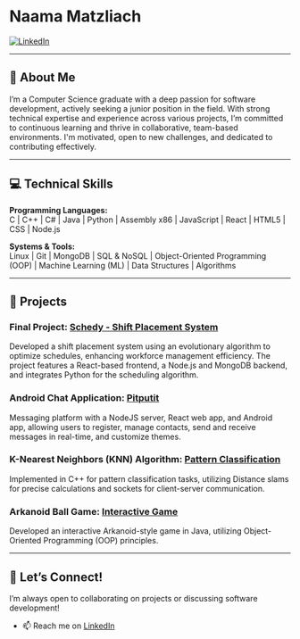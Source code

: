 # Naama Matzliach  

[![LinkedIn](https://img.shields.io/badge/LinkedIn-0077B5?style=for-the-badge&logo=linkedin&logoColor=white)](https://linkedin.com/in/naama-matzliach)

---

## 👋 About Me  
I’m a Computer Science graduate with a deep passion for software development, actively seeking a junior position in the field. With strong technical expertise and experience across various projects, I’m committed to continuous learning and thrive in collaborative, team-based environments. I'm motivated, open to new challenges, and dedicated to contributing effectively.

---

## 💻 Technical Skills  
**Programming Languages:**  
C | C++ | C# | Java | Python | Assembly x86 | JavaScript | React | HTML5 | CSS | Node.js  

**Systems & Tools:**  
Linux | Git | MongoDB | SQL & NoSQL | Object-Oriented Programming (OOP) | Machine Learning (ML) | Data Structures | Algorithms  

---

## 📂 Projects  

### Final Project: [Schedy - Shift Placement System](https://github.com/naamamat/Schedy)  
Developed a shift placement system using an evolutionary algorithm to optimize schedules, enhancing workforce management efficiency. The project features a React-based frontend, a Node.js and MongoDB backend, and integrates Python for the scheduling algorithm.

### Android Chat Application: [Pitputit](https://github.com/naamamat/AndroidChatApp)  
Messaging platform with a NodeJS server, React web app, and Android app, allowing users to register, manage contacts, send and receive messages in real-time, and customize themes.

### K-Nearest Neighbors (KNN) Algorithm: [Pattern Classification](https://github.com/naamamat/KNN-Pattern-Classification)  
Implemented in C++ for pattern classification tasks, utilizing Distance slams for precise calculations and sockets for client-server communication.

### Arkanoid Ball Game: [Interactive Game](https://github.com/naamamat/Arkanoid_Ball_Game)  
Developed an interactive Arkanoid-style game in Java, utilizing Object-Oriented Programming (OOP) principles.

---

## 🚀 Let’s Connect!  
I’m always open to collaborating on projects or discussing software development!  

- 📫 Reach me on [LinkedIn](https://linkedin.com/in/naama-matzliach)
